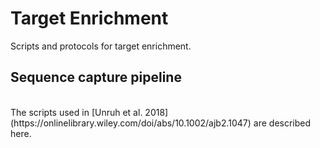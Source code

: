 # Target Enrichment
Scripts and protocols for target enrichment. 

<h2>Sequence capture pipeline</h2>
<br>
The scripts used in [Unruh et al. 2018](https://onlinelibrary.wiley.com/doi/abs/10.1002/ajb2.1047) are described here. 
